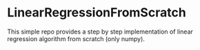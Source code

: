 # LinearRegressionFromScratch
This simple repo provides a step by step implementation of linear regression algorithm from scratch (only numpy).
